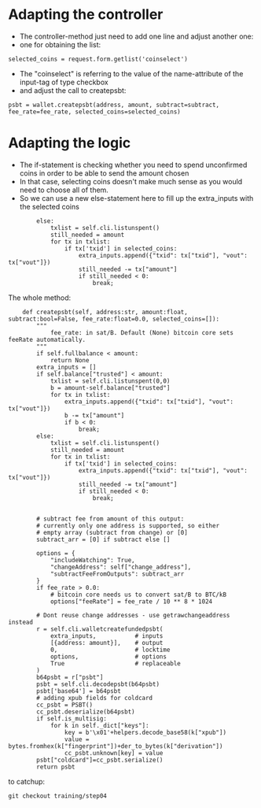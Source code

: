 # Adapting the controller
* The controller-method just need to add one line and adjust another one:
* one for obtaining the list:
```
selected_coins = request.form.getlist('coinselect')
```
* The "coinselect" is referring to the value of the name-attribute of the input-tag of type checkbox
* and adjust the call to createpsbt:
```
psbt = wallet.createpsbt(address, amount, subtract=subtract, fee_rate=fee_rate, selected_coins=selected_coins)
```

# Adapting the logic

* The if-statement is checking whether you need to spend unconfirmed coins in order to be able to send the amount chosen
* In that case, selecting coins doesn't make much sense as you would need to choose all of them.
* So we can use a new else-statement here to fill up the extra_inputs with the selected coins
```
        else:
            txlist = self.cli.listunspent()
            still_needed = amount
            for tx in txlist:
                if tx['txid'] in selected_coins:
                    extra_inputs.append({"txid": tx["txid"], "vout": tx["vout"]})
                    still_needed -= tx["amount"]
                    if still_needed < 0:
                        break;
```

The whole method:
```
    def createpsbt(self, address:str, amount:float, subtract:bool=False, fee_rate:float=0.0, selected_coins=[]):
        """
            fee_rate: in sat/B. Default (None) bitcoin core sets feeRate automatically.
        """
        if self.fullbalance < amount:
            return None
        extra_inputs = []
        if self.balance["trusted"] < amount:
            txlist = self.cli.listunspent(0,0)
            b = amount-self.balance["trusted"]
            for tx in txlist:
                extra_inputs.append({"txid": tx["txid"], "vout": tx["vout"]})
                b -= tx["amount"]
                if b < 0:
                    break;
        else:
            txlist = self.cli.listunspent()
            still_needed = amount
            for tx in txlist:
                if tx['txid'] in selected_coins:
                    extra_inputs.append({"txid": tx["txid"], "vout": tx["vout"]})
                    still_needed -= tx["amount"]
                    if still_needed < 0:
                        break;


        # subtract fee from amount of this output:
        # currently only one address is supported, so either
        # empty array (subtract from change) or [0]
        subtract_arr = [0] if subtract else []

        options = {   
            "includeWatching": True, 
            "changeAddress": self["change_address"],
            "subtractFeeFromOutputs": subtract_arr
        }
        if fee_rate > 0.0:
            # bitcoin core needs us to convert sat/B to BTC/kB
            options["feeRate"] = fee_rate / 10 ** 8 * 1024

        # Dont reuse change addresses - use getrawchangeaddress instead
        r = self.cli.walletcreatefundedpsbt(
            extra_inputs,           # inputs
            [{address: amount}],    # output
            0,                      # locktime
            options,                # options
            True                    # replaceable
        )
        b64psbt = r["psbt"]
        psbt = self.cli.decodepsbt(b64psbt)
        psbt['base64'] = b64psbt
        # adding xpub fields for coldcard
        cc_psbt = PSBT()
        cc_psbt.deserialize(b64psbt)
        if self.is_multisig:
            for k in self._dict["keys"]:
                key = b'\x01'+helpers.decode_base58(k["xpub"])
                value = bytes.fromhex(k["fingerprint"])+der_to_bytes(k["derivation"])
                cc_psbt.unknown[key] = value
        psbt["coldcard"]=cc_psbt.serialize()
        return psbt
```

to catchup:
```
git checkout training/step04
```
